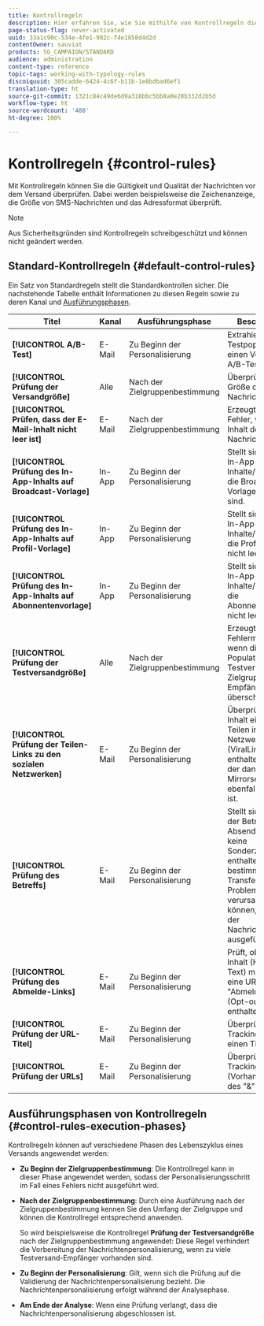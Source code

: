 ```yaml
---
title: Kontrollregeln
description: Hier erfahren Sie, wie Sie mithilfe von Kontrollregeln die Qualitätsprüfung für Ihre Nachrichten verbessern.
page-status-flag: never-activated
uuid: 33a1c90c-534e-4fe1-982c-f4e1858d4d2d
contentOwner: sauviat
products: SG_CAMPAIGN/STANDARD
audience: administration
content-type: reference
topic-tags: working-with-typology-rules
discoiquuid: 305cadde-6424-4c6f-b11b-1e8bdbad6ef1
translation-type: ht
source-git-commit: 1321c84c49de6d9a318bbc5bb8a0e28b332d2b5d
workflow-type: ht
source-wordcount: '488'
ht-degree: 100%

---
```



# Kontrollregeln {#control-rules}

Mit Kontrollregeln können Sie die Gültigkeit und Qualität der Nachrichten vor dem Versand überprüfen. Dabei werden beispielsweise die Zeichenanzeige, die Größe von SMS-Nachrichten und das Adressformat überprüft.

>[!NOTE]
>
>Aus Sicherheitsgründen sind Kontrollregeln schreibgeschützt und können nicht geändert werden.

## Standard-Kontrollregeln {#default-control-rules}

Ein Satz von Standardregeln stellt die Standardkontrollen sicher. Die nachstehende Tabelle enthält Informationen zu diesen Regeln sowie zu deren Kanal und [Ausführungsphasen](#control-rules-execution-phases).

| Titel | Kanal | Ausführungsphase | Beschreibung |
---------|----------|---------|---------
| **[!UICONTROL A/B-Test]** | E-Mail | Zu Beginn der Personalisierung | Extrahiert die Testpopulation für einen Versand mit A/B-Test. |
| **[!UICONTROL Prüfung der Versandgröße]** | Alle | Nach der Zielgruppenbestimmung | Überprüft die Größe der Nachrichten. |
| **[!UICONTROL Prüfen, dass der E-Mail-Inhalt nicht leer ist]** | E-Mail | Nach der Zielgruppenbestimmung | Erzeugt einen Fehler, wenn der Inhalt der Nachricht leer ist. |
| **[!UICONTROL Prüfung des In-App-Inhalts auf Broadcast-Vorlage]** | In-App | Zu Beginn der Personalisierung | Stellt sicher, dass In-App-Inhalte/Triggers für die Broadcast-Vorlage nicht leer sind. |
| **[!UICONTROL Prüfung des In-App-Inhalts auf Profil-Vorlage]** | In-App | Zu Beginn der Personalisierung | Stellt sicher, dass In-App-Inhalte/Triggers für die Profilvorlage nicht leer sind. |
| **[!UICONTROL Prüfung des In-App-Inhalts auf Abonnentenvorlage]** | In-App | Zu Beginn der Personalisierung | Stellt sicher, dass In-App-Inhalte/Triggers für die Abonnentenvorlage nicht leer sind. |
| **[!UICONTROL Prüfung der Testversandgröße]** | Alle | Nach der Zielgruppenbestimmung | Erzeugt eine Fehlermeldung, wenn die Population der Testversand-Zielgruppe 100 Empfänger überschreitet. |
| **[!UICONTROL Prüfung der Teilen-Links zu den sozialen Netzwerken]** | E-Mail | Zu Beginn der Personalisierung | Überprüft, wenn im Inhalt ein Link zum Teilen in sozialen Netzwerken (ViralLinks) enthalten ist, ob der dann nötige Mirrorseiten-Link ebenfalls enthalten ist. |
| **[!UICONTROL Prüfung des Betreffs]** | E-Mail | Zu Beginn der Personalisierung | Stellt sicher, dass der Betreff und die Absenderadresse keine Sonderzeichen enthalten, die bei bestimmten Mail Transfer Agents Probleme verursachen können, und dass der Nachrichtenbetreff ausgefüllt wurde. |
| **[!UICONTROL Prüfung des Abmelde-Links]** | E-Mail | Zu Beginn der Personalisierung | Prüft, ob in jedem Inhalt (HTML und Text) mindestens eine URL vom Typ &quot;Abmeldung&quot; (Opt-out) enthalten ist. |
| **[!UICONTROL Prüfung der URL-Titel]** | E-Mail | Zu Beginn der Personalisierung | Überprüft, ob jede Tracking-URL einen Titel hat. |
| **[!UICONTROL Prüfung der URLs]** | E-Mail | Zu Beginn der Personalisierung | Überprüft die Tracking-URLs (Vorhandensein des &quot;&amp;&quot;-Zeichens). |

## Ausführungsphasen von Kontrollregeln {#control-rules-execution-phases}

Kontrollregeln können auf verschiedene Phasen des Lebenszyklus eines Versands angewendet werden:

* **Zu Beginn der Zielgruppenbestimmung**: Die Kontrollregel kann in dieser Phase angewendet werden, sodass der Personalisierungsschritt im Fall eines Fehlers nicht ausgeführt wird.

* **Nach der Zielgruppenbestimmung**: Durch eine Ausführung nach der Zielgruppenbestimmung kennen Sie den Umfang der Zielgruppe und können die Kontrollregel entsprechend anwenden.

   So wird beispielsweise die Kontrollregel **Prüfung der Testversandgröße** nach der Zielgruppenbestimmung angewendet: Diese Regel verhindert die Vorbereitung der Nachrichtenpersonalisierung, wenn zu viele Testversand-Empfänger vorhanden sind.

* **Zu Beginn der Personalisierung**: Gilt, wenn sich die Prüfung auf die Validierung der Nachrichtenpersonalisierung bezieht. Die Nachrichtenpersonalisierung erfolgt während der Analysephase.

* **Am Ende der Analyse**: Wenn eine Prüfung verlangt, dass die Nachrichtenpersonalisierung abgeschlossen ist.
